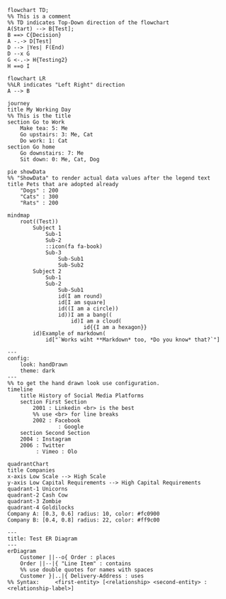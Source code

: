 <!-- Mermaid Syntax practice: https://mermaid.js.org/syntax -->
<!-- This is a markdown comment, which is the same as a HTML comment -->

<!--
This is a multi line
comment
-->

<!-- Flowchart -->
``` mermaid
flowchart TD;
%% This is a comment
%% TD indicates Top-Down direction of the flowchart
A(Start) --> B[Test];
B ==> C{Decision}
A -.-> D[Test]
D --> |Yes| F(End)
D --x G
G <-.-> H{Testing2}
H ==o I
```

```mermaid
flowchart LR
%%LR indicates "Left Right" direction
A --> B
```


<!-- User Journey -->

```mermaid
journey
title My Working Day
%% This is the title
section Go to Work
    Make tea: 5: Me
    Go upstairs: 3: Me, Cat
    Do work: 1: Cat
section Go home
    Go downstairs: 7: Me
    Sit down: 0: Me, Cat, Dog
```

<!-- Pie Chart -->

```mermaid
pie showData
%% "ShowData" to render actual data values after the legend text
title Pets that are adopted already
    "Dogs" : 200
    "Cats" : 300
    "Rats" : 200
```

<!-- Mindmap -->

```mermaid
mindmap
    root((Test))
        Subject 1
            Sub-1
            Sub-2
            ::icon(fa fa-book)
            Sub-3
                Sub-Sub1
                Sub-Sub2
        Subject 2
            Sub-1
            Sub-2
                Sub-Sub1
                id(I am round)
                id[I am square]
                id((I am a circle))
                id))I am a bang((
                    id)I am a cloud(
                        id{{I am a hexagon}}
        id)Example of markdown(
            id["`Works wiht **Markdown* too, *Do you know* that?`"]
```

<!-- Timeline -->
```mermaid
---
config:
    look: handDrawn
    theme: dark
---
%% to get the hand drawn look use configuration.
timeline
    title History of Social Media Platforms
    section First Section
        2001 : Linkedin <br> is the best
        %% use <br> for line breaks
        2002 : Facebook
                : Google
    section Second Section
    2004 : Instagram
    2006 : Twitter
         : Vimeo : Olo
```

<!-- Quadrant Chart -->
```mermaid
quadrantChart
title Companies
x-axis Low Scale --> High Scale
y-axis Low Capital Requirements --> High Capital Requirements
quadrant-1 Unicorns
quadrant-2 Cash Cow
quadrant-3 Zombie
quadrant-4 Goldilocks
Company A: [0.3, 0.6] radius: 10, color: #fc0900
Company B: [0.4, 0.8] radius: 22, color: #ff9c00
```

<!-- Entity Relationship Diagram -->
```mermaid
---
title: Test ER Diagram
---
erDiagram
    Customer ||--o{ Order : places
    Order ||--|{ "Line Item" : contains
    %% use double quotes for names with spaces
    Customer }|..|{ Delivery-Address : uses
%% Syntax:     <first-entity> [<relationship> <second-entity> : <relationship-label>]

```
<!-- 
Relationship Syntax Legend
|o	o|	Zero or one
||	||	Exactly one
}o	o{	Zero or more (no upper limit)
}|	|{	One or more (no upper limit)
--	identifying
..	non-identifying
to	identifying
optionally to	non-identifying

-->

<!-- Gantt -->